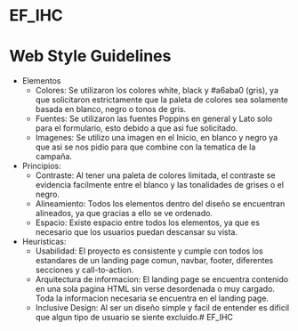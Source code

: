 # EF_IHC
# Web Style Guidelines
- Elementos
    - Colores: Se utilizaron los colores white, black y #a6aba0 (gris), ya que solicitaron estrictamente que la paleta de colores sea solamente basada en blanco, negro o tonos de gris.
    - Fuentes: Se utilizaron las fuentes Poppins en general y Lato solo para el formulario, esto debido a que asi fue solicitado.
    - Imagenes: Se utilizo una imagen en el Inicio, en blanco y negro ya que asi se nos pidio para que combine con la tematica de la campaña.
- Principios:
    - Contraste: Al tener una paleta de colores limitada, el contraste se evidencia facilmente entre el blanco y las tonalidades de grises o el negro.
    - Alineamiento: Todos los elementos dentro del diseño se encuentran alineados, ya que gracias a ello se ve ordenado.
    - Espacio: Existe espacio entre todos los elementos, ya que es necesario que los usuarios puedan descansar su vista.
- Heuristicas:
    - Usabilidad: El proyecto es consistente y cumple con todos los estandares de un landing page comun, navbar, footer, diferentes secciones y call-to-action.
    - Arquitectura de informacion: El landing page se encuentra contenido en una sola pagina HTML sin verse desordenada o muy cargado. Toda la informacion necesaria se encuentra en el landing page.
    - Inclusive Design: Al ser un diseño simple y facil de entender es dificil que algun tipo de usuario se siente excluido.# EF_IHC
